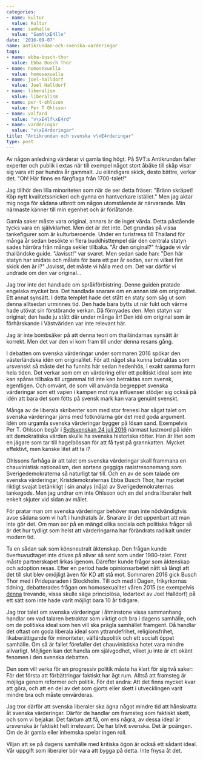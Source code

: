 ```yaml
---
categories:
- name: kultur
  value: Kultur
- name: samhalle
  value: "Samh\xE4lle"
date: '2016-09-07'
name: antikrundan-och-svenska-varderingar
tags:
- name: ebba-busch-thor
  value: Ebba Busch Thor
- name: homosexuella
  value: homosexuella
- name: joel-halldorf
  value: Joel Halldorf
- name: liberalism
  value: liberalism
- name: per-t-ohlsson
  value: Per T Ohlsson
- name: valfard
  value: "v\xE4lf\xE4rd"
- name: varderingar
  value: "v\xE4rderingar"
title: "Antikrundan och svenska v\xE4rderingar"
type: post
---
```

Av någon anledning värderar vi gamla ting högt. På SVT:s Antikrundan faller experter och publik i extas när till exempel något stort åbäke till skåp visar sig vara ett par hundra år gammalt. Ju eländigare skick, desto bättre, verkar det. "Oh! Här finns en färgflaga från 1700-talet!"

Jag tillhör den lilla minoriteten som när de ser detta fräser: "Bränn skräpet! Köp nytt kvalitetssnickeri och gynna en hantverkare istället." Men jag aktar mig noga för sådana utbrott om någon utomstående är närvarande. Min närmaste känner till min egenhet och är förlåtande.



Gamla saker måste vara original, annars är de inget värda. Detta påstående tycks vara en självklarhet. Men det är det inte. Det grundas på vissa tankefigurer som är kulturberoende. Under en turistresa till Thailand för många år sedan besökte vi flera buddhisttempel där den centrala statyn sades härröra från många sekler tillbaka. "Är den original?" frågade vi vår thailändske guide. "Javisst!" var svaret. Men sedan sade han: "Den här statyn har snidats och målats för bara ett par år sedan, ser ni vilket fint skick den är i?" Jovisst, det måste vi hålla med om. Det var därför vi undrade om den var original...

Jag tror inte det handlade om språkförbistring. Denne guiden pratade engelska mycket bra. Det handlade snarare om en annan idé om originalitet. Ett annat synsätt. I detta templet hade det stått en staty som såg ut som denna alltsedan urminnes tid. Den hade bara bytts ut när fukt och värme hade utövat sin förstörande verkan. Då förnyades den. Men statyn var original; den hade ju stått där under många år! Den idé om original som är förhärskande i Västvärlden var inte relevant här.

Jag är inte bombsäker på att denna teori om thailändarnas synsätt är korrekt. Men det var den vi kom fram till under denna resans gång.

I debatten om svenska värderingar under sommaren 2016 spökar den västerländska idén om originalitet. För att något ska kunna betraktas som ursvenskt så måste det ha funnits här sedan hedenhös, i exakt samma form hela tiden. Det verkar som om en värdering eller ett politiskt ideal som inte kan spåras tillbaka till urgammal tid inte kan betraktas som svensk, egentligen. Och omvänt, de som vill använda begreppet svenska värderingar som ett vapen i kampen mot nya influenser stödjer sig också på idén att bara det som fötts på svensk mark kan vara genuint svenskt.

Många av de liberala skribenter som med stor frenesi har sågat talet om svenska värderingar jäms med fotknölarna gör det med goda argument. Idén om urgamla svenska värderingar bygger på lösan sand. Exempelvis Per T. Ohlsson begår i [Sydsvenskan 24 juli 2016](http://www.sydsvenskan.se/2016-07-24/nar-anden-slapps-ut) närmast lustmord på idén att demokratiska värden skulle ha svenska historiska rötter. Han är litet som en jägare som tar till hagelbössan för att få tyst på grannkatten. Mycket effektivt, men kanske litet att ta i?

Ohlssons farhåga är att talet om svenska värderingar skall frammana en chauvinistisk nationalism, den sortens geggiga rasistresonemang som Sverigedemokraterna så naturligt tar till. Och en av de som talade om svenska värderingar, Kristdemokraternas Ebba Busch Thor, har mycket riktigt svajat betänkligt i sin analys (nåja) av Sverigedemokraternas tankegods. Men jag undrar om inte Ohlsson och en del andra liberaler helt enkelt skjuter vid sidan av målet.

För pratar man om svenska värderingar behöver man inte nödvändigtvis avse sådana som vi haft i hundratals år. Snarare är det uppenbart att man inte gör det. Om man ser på en mängd olika sociala och politiska frågor så är det hur tydligt som helst att värderingarna har förändrats radikalt under modern tid.

Ta en sådan sak som könsneutralt äktenskap. Den frågan kunde överhuvudtaget inte drivas på allvar så sent som under 1980-talet. Först måste partnerskapet lirkas igenom. Därefter kunde frågor som äktenskap och adoption resas. Efter en period hade opinionsarbetet nått så långt att det till slut blev omöjligt även för KD att stå mot. Sommaren 2016 gick Busch Thor med i Prideparaden i Stockholm. Till och med i Dagen, frikyrkornas tidning, debatterades frågan om homosexualitet våren 2015 (se exempelvis [denna](http://www.dagen.se/ledare/homosexualitet-ingen-regelfraga-1.345335) trevande, vissa skulle säga principlösa, ledartext av Joel Halldorf) på ett sätt som inte hade varit möjligt bara 10 år tidigare.

Jag tror talet om svenska värderingar i åtminstone vissa sammanhang handlar om vad talaren betraktar som viktigt och bra i dagens samhälle, och om de politiska ideal som hen vill ska prägla samhället framgent. Då handlar det oftast om goda liberala ideal som yttrandefrihet, religionsfrihet, likaberättigande för minoriteter, välfärdspolitik och ett socialt öppet samhälle. Om så är fallet förefaller det chauvinistiska hotet vara mindre allvarligt. Möjligen kan det handla om självgodhet, vilket ju inte är ett okänt fenomen i den svenska debatten.

Den som vill verka för en progressiv politik måste ha klart för sig två saker: För det första att förbättringar faktiskt har ägt rum. Alltså att framsteg är möjliga genom reformer och politik. För det andra: Att det finns mycket kvar att göra, och att en del av det som gjorts eller skett i utvecklingen varit mindre bra och måste omvärderas.

Jag tror därför att svenska liberaler ska ägna något mindre tid att hånskratta åt svenska värderingar. Därför de handlar om framsteg som faktiskt skett, och som vi bejakar. Det faktum att få, om ens några, av dessa ideal är ursvenska är faktiskt helt irrelevant. De har blivit svenska. Det är poängen. Om de är gamla eller inhemska spelar ingen roll.

Viljan att se på dagens samhälle med kritiska ögon är också ett sådant ideal. Vår uppgift som liberaler bör vara att bygga på detta. Inte fnysa åt det.

